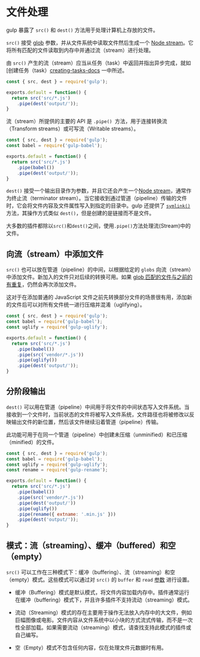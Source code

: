 <!-- front-matter
id: working-with-files
title: 文件处理
hide_title: true
sidebar_label: 文件处理
-->

# 文件处理

gulp 暴露了 `src()` 和 `dest()` 方法用于处理计算机上存放的文件。

`src()` 接受 [glob][explaining-globs-docs] 参数，并从文件系统中读取文件然后生成一个 [Node stream][node-streams-docs]。它将所有匹配的文件读取到内存中并通过流（stream）进行处理。

由 `src()` 产生的流（stream）应当从任务（task）中返回并指出异步完成，就如 [创建任务（task）[creating-tasks-docs] 一中所述。

```js
const { src, dest } = require('gulp');

exports.default = function() {
  return src('src/*.js')
    .pipe(dest('output/'));
}
```

流（stream）所提供的主要的 API 是 `.pipe() `方法，用于连接转换流（Transform streams）或可写流（Writable streams）。

```js
const { src, dest } = require('gulp');
const babel = require('gulp-babel');

exports.default = function() {
  return src('src/*.js')
    .pipe(babel())
    .pipe(dest('output/'));
}
```
<!-- ads -->

`dest()` 接受一个输出目录作为参数，并且它还会产生一个[Node stream][node-streams-docs]，通常作为终止流（terminator stream）。当它接收到通过管道（pipeline）传输的文件时，它会将文件内容及文件属性写入到指定的目录中。gulp 还提供了 [`symlink()`][symlink-api-docs] 方法，其操作方式类似 `dest()`，但是创建的是链接而不是文件。

大多数的插件都除以`src()`和`dest()`之间，使用`.pipe()`方法处理流(Stream)中的文件。

## 向流（stream）中添加文件

`src()` 也可以放在管道（pipeline）的中间，以根据给定的 `globs` 向流（stream）中添加文件。新加入的文件只对后续的转换可用。如果 [glob 匹配的文件与之前的有重复][overlapping-globs-docs]，仍然会再次添加文件。

这对于在添加普通的 JavaScript 文件之前先转换部分文件的场景很有用，添加新的文件后可以对所有文件统一进行压缩并混淆（uglifying）。

```js
const { src, dest } = require('gulp');
const babel = require('gulp-babel');
const uglify = require('gulp-uglify');

exports.default = function() {
  return src('src/*.js')
    .pipe(babel())
    .pipe(src('vendor/*.js'))
    .pipe(uglify())
    .pipe(dest('output/'));
}
```

## 分阶段输出

`dest()` 可以用在管道（pipeline）中间用于将文件的中间状态写入文件系统。当接收到一个文件时，当前状态的文件将被写入文件系统，文件路径也将被修改以反映输出文件的新位置，然后该文件继续沿着管道（pipeline）传输。

此功能可用于在同一个管道（pipeline）中创建未压缩（unminified）和已压缩（minified）的文件。

```js
const { src, dest } = require('gulp');
const babel = require('gulp-babel');
const uglify = require('gulp-uglify');
const rename = require('gulp-rename');

exports.default = function() {
  return src('src/*.js')
    .pipe(babel())
    .pipe(src('vendor/*.js'))
    .pipe(dest('output/'))
    .pipe(uglify())
    .pipe(rename({ extname: '.min.js' }))
    .pipe(dest('output/'));
}
```
<!-- ads -->

## 模式：流（streaming）、缓冲（buffered）和空（empty）

`src()` 可以工作在三种模式下：缓冲（buffering）、流（streaming）和空（empty）模式。这些模式可以通过对 `src()` 的 `buffer` 和 `read` [参数][src-options-api-docs] 进行设置。

* 缓冲（Buffering）模式是默认模式，将文件内容加载内存中。插件通常运行在缓冲（buffering）模式下，并且许多插件不支持流动（streaming）模式。

* 流动（Streaming）模式的存在主要用于操作无法放入内存中的大文件，例如巨幅图像或电影。文件内容从文件系统中以小块的方式流式传输，而不是一次性全部加载。如果需要流动（streaming）模式，请查找支持此模式的插件或自己编写。

* 空（Empty）模式不包含任何内容，仅在处理文件元数据时有用。

[explaining-globs-docs]: ../getting-started/6-explaining-globs.md
[creating-tasks-docs]: ../getting-started/3-creating-tasks.md
[overlapping-globs-docs]: ../getting-started/6-explaining-globs.md#overlapping-globs
[node-streams-docs]: https://nodejs.org/api/stream.html
[symlink-api-docs]: ../api/symlink.md
[src-options-api-docs]: ../api/src.md#options
